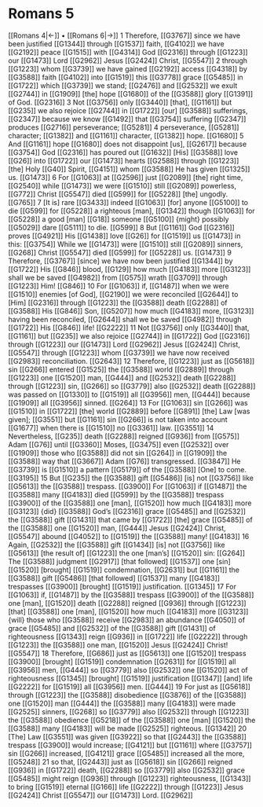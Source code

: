 # Romans 5
[[Romans 4|←]] • [[Romans 6|→]]
1 Therefore, [[G3767]] since we have been justified [[G1344]] through [[G1537]] faith, [[G4102]] we have [[G2192]] peace [[G1515]] with [[G4314]] God [[G2316]] through [[G1223]] our [[G1473]] Lord [[G2962]] Jesus [[G2424]] Christ, [[G5547]] 
2 through [[G1223]] whom [[G3739]] we have gained [[G2192]] access [[G4318]] by [[G3588]] faith [[G4102]] into [[G1519]] this [[G3778]] grace [[G5485]] in [[G1722]] which [[G3739]] we stand; [[G2476]] and [[G2532]] we exult [[G2744]] in [[G1909]] [the] hope [[G1680]] of the [[G3588]] glory [[G1391]] of God. [[G2316]] 
3 Not [[G3756]] only [[G3440]] [that], [[G1161]] but [[G235]] we also rejoice [[G2744]] in [[G1722]] [our] [[G3588]] sufferings, [[G2347]] because we know [[G1492]] that [[G3754]] suffering [[G2347]] produces [[G2716]] perseverance; [[G5281]] 
4 perseverance, [[G5281]] character; [[G1382]] and [[G1161]] character, [[G1382]] hope. [[G1680]] 
5 And [[G1161]] hope [[G1680]] does not disappoint [us], [[G2617]] because [[G3754]] God [[G2316]] has poured out [[G1632]] [His] [[G3588]] love [[G26]] into [[G1722]] our [[G1473]] hearts [[G2588]] through [[G1223]] [the] Holy [[G40]] Spirit, [[G4151]] whom [[G3588]] He has given [[G1325]] us. [[G1473]] 
6 For [[G1063]] at [[G2596]] just [[G2089]] [the] right time, [[G2540]] while [[G1473]] we were [[G1510]] still [[G2089]] powerless, [[G772]] Christ [[G5547]] died [[G599]] for [[G5228]] [the] ungodly. [[G765]] 
7 [It is] rare [[G3433]] indeed [[G1063]] [for] anyone [[G5100]] to die [[G599]] for [[G5228]] a righteous [man], [[G1342]] though [[G1063]] for [[G5228]] a good [man] [[G18]] someone [[G5100]] {might} possibly [[G5029]] dare [[G5111]] to die. [[G599]] 
8 But [[G1161]] God [[G2316]] proves [[G4921]] His [[G1438]] love [[G26]] for [[G1519]] us [[G1473]] in this: [[G3754]] While we [[G1473]] were [[G1510]] still [[G2089]] sinners, [[G268]] Christ [[G5547]] died [[G599]] for [[G5228]] us. [[G1473]] 
9 Therefore, [[G3767]] [since] we have now been justified [[G1344]] by [[G1722]] His [[G846]] blood, [[G129]] how much [[G4183]] more [[G3123]] shall we be saved [[G4982]] from [[G575]] wrath [[G3709]] through [[G1223]] Him! [[G846]] 
10 For [[G1063]] if, [[G1487]] when we were [[G1510]] enemies [of God], [[G2190]] we were reconciled [[G2644]] to [Him] [[G2316]] through [[G1223]] the [[G3588]] death [[G2288]] of [[G3588]] His [[G846]] Son, [[G5207]] how much [[G4183]] more, [[G3123]] having been reconciled, [[G2644]] shall we be saved [[G4982]] through [[G1722]] His [[G846]] life! [[G2222]] 
11 Not [[G3756]] only [[G3440]] that, [[G1161]] but [[G235]] we also rejoice [[G2744]] in [[G1722]] God [[G2316]] through [[G1223]] our [[G1473]] Lord [[G2962]] Jesus [[G2424]] Christ, [[G5547]] through [[G1223]] whom [[G3739]] we have now received [[G2983]] reconciliation. [[G2643]] 
12 Therefore, [[G1223]] just as [[G5618]] sin [[G266]] entered [[G1525]] the [[G3588]] world [[G2889]] through [[G1223]] one [[G1520]] man, [[G444]] and [[G2532]] death [[G2288]] through [[G1223]] sin, [[G266]] so [[G3779]] also [[G2532]] death [[G2288]] was passed on [[G1330]] to [[G1519]] all [[G3956]] men, [[G444]] because [[G1909]] all [[G3956]] sinned. [[G264]] 
13 For [[G1063]] sin [[G266]] was [[G1510]] in [[G1722]] [the] world [[G2889]] before [[G891]] [the] Law [was given]; [[G3551]] but [[G1161]] sin [[G266]] is not taken into account [[G1677]] when there is [[G1510]] no [[G3361]] law. [[G3551]] 
14 Nevertheless, [[G235]] death [[G2288]] reigned [[G936]] from [[G575]] Adam [[G76]] until [[G3360]] Moses, [[G3475]] even [[G2532]] over [[G1909]] those who [[G3588]] did not sin [[G264]] in [[G1909]] the [[G3588]] way that [[G3667]] Adam [[G76]] transgressed. [[G3847]] He [[G3739]] is [[G1510]] a pattern [[G5179]] of the [[G3588]] [One] to come. [[G3195]] 
15 But [[G235]] the [[G3588]] gift [[G5486]] [is] not [[G3756]] like [[G5613]] the [[G3588]] trespass. [[G3900]] For [[G1063]] if [[G1487]] the [[G3588]] many [[G4183]] died [[G599]] by the [[G3588]] trespass [[G3900]] of the [[G3588]] one [man], [[G1520]] how much [[G4183]] more [[G3123]] {did} [[G3588]] God’s [[G2316]] grace [[G5485]] and [[G2532]] the [[G3588]] gift [[G1431]] that came by [[G1722]] [the] grace [[G5485]] of the [[G3588]] one [[G1520]] man, [[G444]] Jesus [[G2424]] Christ, [[G5547]] abound [[G4052]] to [[G1519]] the [[G3588]] many! [[G4183]] 
16 Again, [[G2532]] the [[G3588]] gift [[G1434]] [is] not [[G3756]] like [[G5613]] [the result of] [[G1223]] the one [man’s] [[G1520]] sin: [[G264]] The [[G3588]] judgment [[G2917]] [that followed] [[G1537]] one [sin] [[G1520]] [brought] [[G1519]] condemnation, [[G2631]] but [[G1161]] the [[G3588]] gift [[G5486]] [that followed] [[G1537]] many [[G4183]] trespasses [[G3900]] [brought] [[G1519]] justification. [[G1345]] 
17 For [[G1063]] if, [[G1487]] by the [[G3588]] trespass [[G3900]] of the [[G3588]] one [man], [[G1520]] death [[G2288]] reigned [[G936]] through [[G1223]] [that] [[G3588]] one [man], [[G1520]] how much [[G4183]] more [[G3123]] {will} those who [[G3588]] receive [[G2983]] an abundance [[G4050]] of grace [[G5485]] and [[G2532]] of the [[G3588]] gift [[G1431]] of righteousness [[G1343]] reign [[G936]] in [[G1722]] life [[G2222]] through [[G1223]] the [[G3588]] one man, [[G1520]] Jesus [[G2424]] Christ! [[G5547]] 
18 Therefore, [[G686]] just as [[G5613]] one [[G1520]] trespass [[G3900]] [brought] [[G1519]] condemnation [[G2631]] for [[G1519]] all [[G3956]] men, [[G444]] so [[G3779]] also [[G2532]] one [[G1520]] act of righteousness [[G1345]] [brought] [[G1519]] justification [[G1347]] [and] life [[G2222]] for [[G1519]] all [[G3956]] men. [[G444]] 
19 For just as [[G5618]] through [[G1223]] the [[G3588]] disobedience [[G3876]] of the [[G3588]] one [[G1520]] man [[G444]] the [[G3588]] many [[G4183]] were made [[G2525]] sinners, [[G268]] so [[G3779]] also [[G2532]] through [[G1223]] the [[G3588]] obedience [[G5218]] of the [[G3588]] one [man] [[G1520]] the [[G3588]] many [[G4183]] will be made [[G2525]] righteous. [[G1342]] 
20 [The] Law [[G3551]] was given [[G3922]] so that [[G2443]] the [[G3588]] trespass [[G3900]] would increase; [[G4121]] but [[G1161]] where [[G3757]] sin [[G266]] increased, [[G4121]] grace [[G5485]] increased all the more, [[G5248]] 
21 so that, [[G2443]] just as [[G5618]] sin [[G266]] reigned [[G936]] in [[G1722]] death, [[G2288]] so [[G3779]] also [[G2532]] grace [[G5485]] might reign [[G936]] through [[G1223]] righteousness, [[G1343]] to bring [[G1519]] eternal [[G166]] life [[G2222]] through [[G1223]] Jesus [[G2424]] Christ [[G5547]] our [[G1473]] Lord. [[G2962]] 
